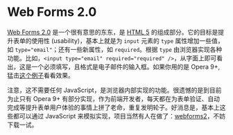 # Web Forms 2.0

[Web Forms 2.0][0] 是一个很有意思的东东，是 [HTML 5][1] 的组成部分。它的目标是提升表单的使用性 (usability)，基本上就是为 `input` 元素的 `type` 属性增加一些值，如 `type="email"`；还有一些新属性，如 `required`。根据 `type` 由浏览器实现各种功能。比如，`<input type="email" required="required" />`，从字面上即可看出，这是一个必须填写，且格式是电子邮件的输入框。如果你用的是 Opera 9+, 猛击[这个例子][2]看看效果。

注意，这不需要任何 JavaScript，是浏览器内部实现的功能。很遗憾的是到目前为止只有 Opera 9+ 有部分实现，作为前端开发者，每天都在为表单验证、自动完成等提升表单用户体验的事情上拼了老命，重复发明轮子。好消息是，基本上这些都可以通过 JavaScript 来模拟实现，项目当然有人在做了：[webforms2][3]，不妨下载一试。

[0]: http://www.whatwg.org/specs/web-forms/current-work/
[1]: http://www.whatwg.org/specs/web-apps/current-work/
[2]: http://shwetankdixit.com/testpages/webforms2demo.htm
[3]: http://code.google.com/p/webforms2/
